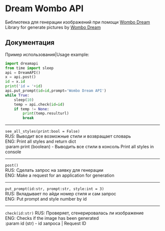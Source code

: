
# Dream Wombo API
Библиотека для генерации изображений при помощи [Wombo Dream](https://app.wombo.art/  "Сайт")
Library for generate pictures by [Wombo Dream](https://app.wombo.art/  "Сайт")
## Документация

Пример использования|Usage example:
```python
import dreamapi
from time import sleep
api = DreamAPI()
x = api.post()
id = x.id
print('id = '+id)
api.put_prompt(id=id,prompt='Wombo Dream API')
while True:
	sleep(10)
	temp = api.check(id=id)
	if temp != None:
		print(temp.resulturl)
		break
```
***
`see_all_styles(print:bool = False)`  
RUS: Выводит все возможные стили и возвращает словарь  
ENG: Print all styles and return dict  
:param print (boolean) - Выводить все стили в консоль Print all styles in console
***
`post()`  
RUS: Сделать запрос на заявку для генерации  
ENG: Make a request for an application for generation
***
`put_prompt(id:str, prompt:str, style:int = 3)`  
RUS: Вкладывает по айди номер стиля и сам запрос  
ENG: Put prompt and style number by id
***
`check(id:str)`
RUS: Проверяет, сгенерировалась ли изображение  
ENG: Checks if the image has been generated  
:param id (str) - id запроса | Request ID

